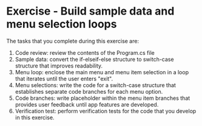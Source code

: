 # Exercise - Build sample data and menu selection loops

The tasks that you complete during this exercise are:

1. Code review: review the contents of the Program.cs file
2. Sample data: convert the if-elseif-else structure to switch-case structure that improves readability.
3. Menu loop: enclose the main menu and menu item selection in a loop that iterates until the user enters "exit".
4. Menu selections: write the code for a switch-case structure that establishes separate code branches for each menu option.
5. Code branches: write placeholder within the menu item branches that provides user feedback until app features are developed.
6. Verification test: perform verification tests for the code that you develop in this exercise.
